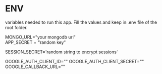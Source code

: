 # ENV

variables needed to run this app.
Fill the values and keep in .env file of the root folder.

MONGO_URL="your mongodb url"  
APP_SECRET = "random key"

SESSION_SECRET='random string to encrypt sessions'

GOOGLE_AUTH_CLIENT_ID=""
GOOGLE_AUTH_CLIENT_SECRET=""
GOOGLE_CALLBACK_URL=""
